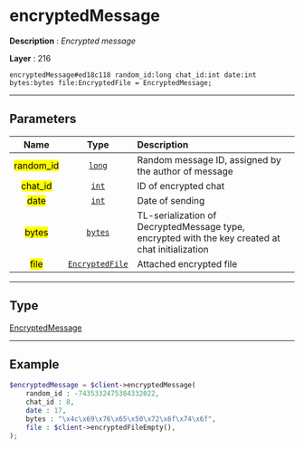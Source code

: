 # encryptedMessage

**Description** : *Encrypted message*

**Layer** : 216

```tl
encryptedMessage#ed18c118 random_id:long chat_id:int date:int bytes:bytes file:EncryptedFile = EncryptedMessage;
```

---

## Parameters

| Name | Type | Description |
| :---: | :---: | :--- |
| <mark>random_id</mark> | [`long`](type/long) | Random message ID, assigned by the author of message |
| <mark>chat_id</mark> | [`int`](type/int) | ID of encrypted chat |
| <mark>date</mark> | [`int`](type/int) | Date of sending |
| <mark>bytes</mark> | [`bytes`](type/bytes) | TL-serialization of DecryptedMessage type, encrypted with the key created at chat initialization |
| <mark>file</mark> | [`EncryptedFile`](type/EncryptedFile) | Attached encrypted file |

---

## Type

[EncryptedMessage](type/EncryptedMessage)

---

## Example

```php
$encryptedMessage = $client->encryptedMessage(
	random_id : -7435332475384332022,
	chat_id : 8,
	date : 17,
	bytes : "\x4c\x69\x76\x65\x50\x72\x6f\x74\x6f",
	file : $client->encryptedFileEmpty(),
);
```